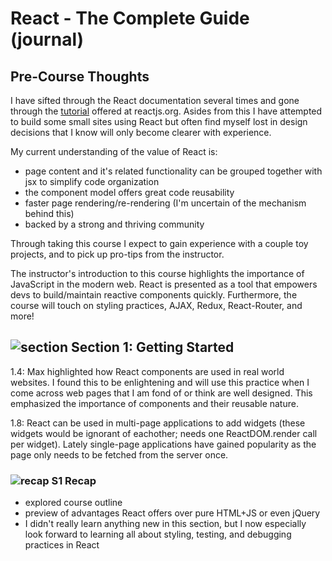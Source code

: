 # React - The Complete Guide (journal)

## Pre-Course Thoughts

I have sifted through the React documentation several times and gone through the [tutorial](https://reactjs.org/tutorial/tutorial.html) offered at reactjs.org. Asides from this I have attempted to build some small sites using React but often find myself lost in design decisions that I know will only become clearer with experience.

My current understanding of the value of React is:

- page content and it's related functionality can be grouped together with jsx to simplify code organization
- the component model offers great code reusability
- faster page rendering/re-rendering (I'm uncertain of the mechanism behind this)
- backed by a strong and thriving community

Through taking this course I expect to gain experience with a couple toy projects, and to pick up pro-tips from the instructor.

The instructor's introduction to this course highlights the importance of JavaScript in the modern web. React is presented as a tool that empowers devs to build/maintain reactive components quickly. Furthermore, the course will touch on styling practices, AJAX, Redux, React-Router, and more!

## ![section][section-icon] Section 1: Getting Started

1.4: Max highlighted how React components are used in real world websites. I found this to be enlightening and will use this practice when I come across web pages that I am fond of or think are well designed. This emphasized the importance of components and their reusable nature.

1.8: React can be used in multi-page applications to add widgets (these widgets would be ignorant of eachother; needs one ReactDOM.render call per widget). Lately single-page applications have gained popularity as the page only needs to be fetched from the server once.

### ![recap][recap-icon] S1 Recap

- explored course outline
- preview of advantages React offers over pure HTML+JS or even jQuery
- I didn't really learn anything new in this section, but I now especially look forward to learning all about styling, testing, and debugging practices in React

[//]: # (logos used)

[section-icon]: https://img.icons8.com/nolan/64/bookmark-ribbon.png "Section"
[recap-icon]: https://img.icons8.com/metro/26/000000/book.png "Section Recap"
